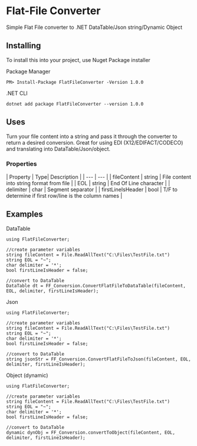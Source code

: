 # Flat-File Converter

Simple Flat File converter to .NET DataTable/Json string/Dynamic Object

## Installing

To install this into your project, use Nuget Package installer

Package Manager
```
PM> Install-Package FlatFileConverter -Version 1.0.0
```

.NET CLI
```
dotnet add package FlatFileConverter --version 1.0.0
```


## Uses

Turn your file content into a string and pass it through the converter to return a desired conversion.
Great for using EDI (X12/EDIFACT/CODECO) and translating into DataTable/Json/object.

### Properties

| Property | Type| Description |
| --- | --- |
| fileContent | string | File content into string format from file |
| EOL | string | End Of Line character |
| delimiter | char | Segment separator |
| firstLineIsHeader | bool | T/F to determine if first row/line is the column names |

## Examples

DataTable
```
using FlatFileConverter;

//create parameter variables
string fileContent = File.ReadAllText("C:\Files\TestFile.txt")
string EOL = "~";
char delimiter = '*';
bool firstLineIsHeader = false;

//convert to DataTable
DataTable dt = FF_Conversion.ConvertFlatFileToDataTable(fileContent, EOL, delimiter, firstLineIsHeader);
```

Json
```
using FlatFileConverter;

//create parameter variables
string fileContent = File.ReadAllText("C:\Files\TestFile.txt")
string EOL = "~";
char delimiter = '*';
bool firstLineIsHeader = false;

//convert to DataTable
string jsonStr = FF_Conversion.ConvertFlatFileToJson(fileContent, EOL, delimiter, firstLineIsHeader);
```

Object (dynamic)
```
using FlatFileConverter;

//create parameter variables
string fileContent = File.ReadAllText("C:\Files\TestFile.txt")
string EOL = "~";
char delimiter = '*';
bool firstLineIsHeader = false;

//convert to DataTable
dynamic dynObj = FF_Conversion.convertToObject(fileContent, EOL, delimiter, firstLineIsHeader);
```
